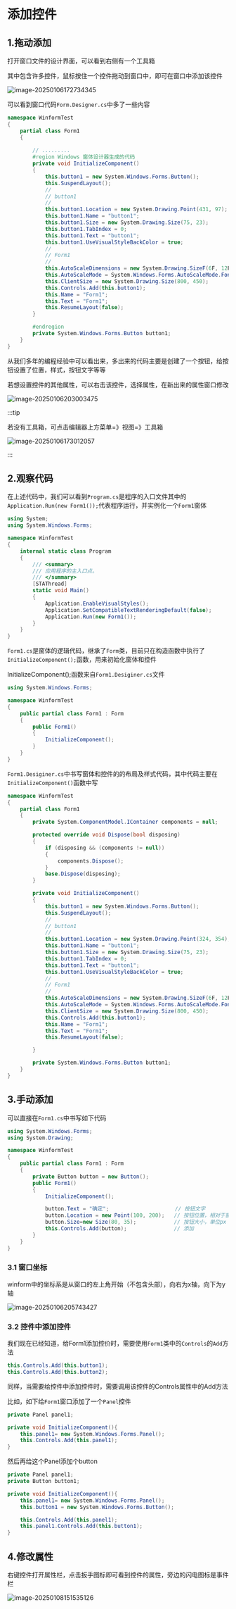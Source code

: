 # 添加控件

## 1.拖动添加

打开窗口文件的设计界面，可以看到右侧有一个工具箱

其中包含许多控件，鼠标按住一个控件拖动到窗口中，即可在窗口中添加该控件

![image-20250106172734345](https://gitee.com/xarzhi/picture/raw/master/img/image-20250106172734345.png)

可以看到窗口代码`Form.Designer.cs`中多了一些内容

```c# {8-31}
namespace WinformTest
{
    partial class Form1
    {
        
        // .........
        #region Windows 窗体设计器生成的代码
        private void InitializeComponent()
        {
            this.button1 = new System.Windows.Forms.Button();
            this.SuspendLayout();
            // 
            // button1
            // 
            this.button1.Location = new System.Drawing.Point(431, 97);
            this.button1.Name = "button1";
            this.button1.Size = new System.Drawing.Size(75, 23);
            this.button1.TabIndex = 0;
            this.button1.Text = "button1";
            this.button1.UseVisualStyleBackColor = true;
            // 
            // Form1
            // 
            this.AutoScaleDimensions = new System.Drawing.SizeF(6F, 12F);
            this.AutoScaleMode = System.Windows.Forms.AutoScaleMode.Font;
            this.ClientSize = new System.Drawing.Size(800, 450);
            this.Controls.Add(this.button1);
            this.Name = "Form1";
            this.Text = "Form1";
            this.ResumeLayout(false);
        }

        #endregion
        private System.Windows.Forms.Button button1;
    }
}
```

从我们多年的编程经验中可以看出来，多出来的代码主要是创建了一个按钮，给按钮设置了位置，样式，按钮文字等等



若想设置控件的其他属性，可以右击该控件，选择属性，在新出来的属性窗口修改

![image-20250106203003475](https://gitee.com/xarzhi/picture/raw/master/img/image-20250106203003475.png)



:::tip

若没有工具箱，可点击编辑器上方菜单=》视图=》工具箱

![image-20250106173012057](https://gitee.com/xarzhi/picture/raw/master/img/image-20250106173012057.png)

:::



## 2.观察代码

在上述代码中，我们可以看到`Program.cs`是程序的入口文件其中的 `Application.Run(new Form1());`代表程序运行，并实例化一个`Form1`窗体

```c# {16}
using System;
using System.Windows.Forms;

namespace WinformTest
{
    internal static class Program
    {
        /// <summary>
        /// 应用程序的主入口点。
        /// </summary>
        [STAThread]
        static void Main()
        {
            Application.EnableVisualStyles();
            Application.SetCompatibleTextRenderingDefault(false);
            Application.Run(new Form1());
        }
    }
}
```

`Form1.cs`是窗体的逻辑代码，继承了`Form`类，目前只在构造函数中执行了`InitializeComponent();`函数，用来初始化窗体和控件

InitializeComponent();函数来自`Form1.Desiginer.cs`文件

```c# {9}
using System.Windows.Forms;

namespace WinformTest
{
    public partial class Form1 : Form
    {
        public Form1()
        {
            InitializeComponent();
        }
    }
}
```

`Form1.Desiginer.cs`中书写窗体和控件的的布局及样式代码，其中代码主要在`InitializeComponent()`函数中写

```c#
namespace WinformTest
{
    partial class Form1
    {
        private System.ComponentModel.IContainer components = null;

        protected override void Dispose(bool disposing)
        {
            if (disposing && (components != null))
            {
                components.Dispose();
            }
            base.Dispose(disposing);
        }

        private void InitializeComponent()
        {
            this.button1 = new System.Windows.Forms.Button();
            this.SuspendLayout();
            // 
            // button1
            // 
            this.button1.Location = new System.Drawing.Point(324, 354);
            this.button1.Name = "button1";
            this.button1.Size = new System.Drawing.Size(75, 23);
            this.button1.TabIndex = 0;
            this.button1.Text = "button1";
            this.button1.UseVisualStyleBackColor = true;
            // 
            // Form1
            // 
            this.AutoScaleDimensions = new System.Drawing.SizeF(6F, 12F);
            this.AutoScaleMode = System.Windows.Forms.AutoScaleMode.Font;
            this.ClientSize = new System.Drawing.Size(800, 450);
            this.Controls.Add(this.button1);
            this.Name = "Form1";
            this.Text = "Form1";
            this.ResumeLayout(false);

        }

        private System.Windows.Forms.Button button1;
    }
}
```





## 3.手动添加

可以直接在`Form1.cs`中书写如下代码

```c# {8，13-16}
using System.Windows.Forms;
using System.Drawing;

namespace WinformTest
{
    public partial class Form1 : Form
    {
        private Button button = new Button();
        public Form1()
        {
            InitializeComponent();

            button.Text = "确定";						// 按钮文字
            button.Location = new Point(100, 200);	 // 按钮位置，相对于窗口左上角
            button.Size=new Size(80, 35);			 // 按钮大小，单位px
            this.Controls.Add(button);				 // 添加
        }
    }
}
```





### 3.1 窗口坐标

winform中的坐标系是从窗口的左上角开始（不包含头部），向右为x轴，向下为y轴

![image-20250106205743427](https://gitee.com/xarzhi/picture/raw/master/img/image-20250106205743427.png)



### 3.2 控件中添加控件

我们现在已经知道，给Form1添加控价时，需要使用`Form1`类中的`Controls`的`Add`方法

```c#
this.Controls.Add(this.button1);
this.Controls.Add(this.button2);
```

同样，当需要给控件中添加控件时，需要调用该控件的Controls属性中的Add方法

比如，如下给`Form1`窗口添加了一个`Panel`控件

```c#
private Panel panel1;

private void InitializeComponent(){
    this.panel1= new System.Windows.Forms.Panel();
    this.Controls.Add(this.panel1);
}
```

然后再给这个Panel添加个button

```c# {2,6,9}
private Panel panel1;
private Button button1;

private void InitializeComponent(){
    this.panel1= new System.Windows.Forms.Panel();
    this.button1 = new System.Windows.Forms.Button();

    this.Controls.Add(this.panel1);
    this.panel1.Controls.Add(this.button1);
}
```



## 4.修改属性

右键控件打开属性栏，点击扳手图标即可看到控件的属性，旁边的闪电图标是事件栏

![image-20250108151535126](https://gitee.com/xarzhi/picture/raw/master/img/image-20250108151535126.png)
